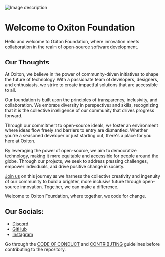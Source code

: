 
![Image description](https://dev-to-uploads.s3.amazonaws.com/uploads/articles/76c0d2127b2idlk7en0w.png)
# Welcome to Oxiton Foundation

Hello and welcome to Oxiton Foundation, where innovation meets collaboration in the realm of open-source software development. 

## Our Thoughts
At Oxiton, we believe in the power of community-driven initiatives to shape the future of technology. With a passionate team of developers, designers, and enthusiasts, we strive to create impactful solutions that are accessible to all. 

Our foundation is built upon the principles of transparency, inclusivity, and collaboration. We embrace diversity in perspectives and skills, recognizing that it is the collective intelligence of our community that drives progress forward.

Through our commitment to open-source ideals, we foster an environment where ideas flow freely and barriers to entry are dismantled. Whether you're a seasoned developer or just starting out, there's a place for you here at Oxiton. 

By leveraging the power of open-source, we aim to democratize technology, making it more equitable and accessible for people around the globe. Through our projects, we seek to address pressing challenges, empower individuals, and drive positive change in society.

[Join us](https://github.com/oxiton-foundation) on this journey as we harness the collective creativity and ingenuity of our community to build a brighter, more inclusive future through open-source innovation. Together, we can make a difference.

Welcome to Oxiton Foundation, where together, we code for change.

## Our Socials:

- [Discord](https://discord.gg/DHdye5hJ)
- [GitHub](https://github.com/oxiton-foundation)
- [Instagram](https://www.instagram.com/oxitonfoundation)

Go through the [CODE OF CONDUCT](https://github.com/oxiton-foundation/.github/blob/main/CODE_OF_CONDUCT.md) and [CONTRIBUTING](https://github.com/oxiton-foundation/.github/blob/main/Contributing.md) guidelines before contributing to the repository.
